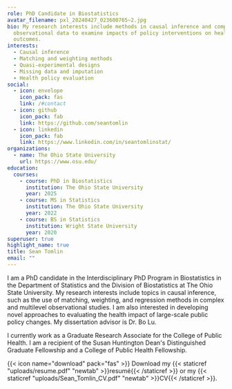 ```yaml
---
role: PhD Candidate in Biostatistics
avatar_filename: pxl_20240427_023600765~2.jpg
bio: My research interests include methods in causal inference and complex
  observational data to examine impacts of policy interventions on health
  outcomes.
interests:
  - Causal inference
  - Matching and weighting methods
  - Quasi-experimental designs
  - Missing data and imputation
  - Health policy evaluation
social:
  - icon: envelope
    icon_pack: fas
    link: /#contact
  - icon: github
    icon_pack: fab
    link: https://github.com/seantomlin
  - icon: linkedin
    icon_pack: fab
    link: https://www.linkedin.com/in/seantomlinstat/
organizations:
  - name: The Ohio State University
    url: https://www.osu.edu/
education:
  courses:
    - course: PhD in Biostatistics
      institution: The Ohio State University
      year: 2025
    - course: MS in Statistics
      institution: The Ohio State University
      year: 2022
    - course: BS in Statistics
      institution: Wright State University
      year: 2020
superuser: true
highlight_name: true
title: Sean Tomlin
email: ""
---
```

I am a PhD candidate in the Interdisciplinary PhD Program in Biostatistics in the Department of Statistics and the Division of Biostatistics at The Ohio State University. My research interests include topics in causal inference, such as the use of matching, weighting, and regression methods in complex and multilevel observational studies. I am also interested in developing novel approaches to evaluating the health impact of large-scale public policy changes. My dissertation advisor is Dr. Bo Lu. 

I currently work as a Graduate Research Associate for the College of Public Health. I am a recipient of the Susan Huntington Dean's Distinguished Graduate Fellowship and a College of Public Health Fellowship. 

{{< icon name="download" pack="fas" >}} Download my {{< staticref "uploads/resume.pdf" "newtab" >}}resumé{{< /staticref >}} or my {{< staticref "uploads/Sean_Tomlin_CV.pdf" "newtab" >}}CV{{< /staticref >}}.
